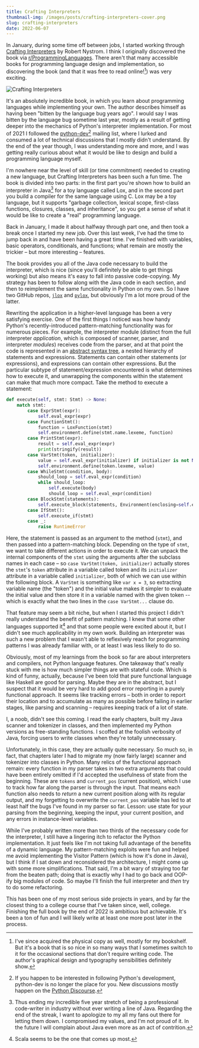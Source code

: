 ```yaml
---
title: Crafting Interpreters
thumbnail-img: /images/posts/crafting-interpreters-cover.png
slug: crafting-interpreters
date: 2022-06-07
---
```


In January, during some time off between jobs, I started working through [Crafting Interpreters](https://www.craftinginterpreters.com) by Robert Nystrom.
I think I originally discovered the book via [r/ProgrammingLanguages](https://www.reddit.com/r/ProgrammingLanguages/).
There aren't that many accessible books for programming language design and implementation, so discovering the book (and that it was free to read online![^1]) was very exciting.

![Crafting Interpreters](https://www.craftinginterpreters.com/image/header.png)

It's an absolutely incredible book, in which you learn about programming languages while implementing your own.
The author describes himself as having been "bitten by the language bug years ago".
I would say I was bitten by the language bug sometime last year, mostly as a result of getting deeper into the mechanics of Python's interpreter implementation.
For most of 2021 I followed the [python-dev](https://mail.python.org/mailman3/lists/python-dev.python.org/)[^2] mailing list, where I lurked and consumed a lot of technical discussions that I mostly didn't understand.
By the end of the year though, I was understanding more and more, and I was getting really curious about what it would be like to design and build a programming language myself.

<!-- more -->

I'm nowhere near the level of skill (or time commitment) needed to creating a new language, but Crafting Interpreters has been such a fun time.
The book is divided into two parts: in the first part you're shown how to build an interpreter in Java[^3] for a toy language called Lox, and in the second part you build a compiler for the same language using C.
Lox may be a toy language, but it supports "garbage collection, lexical scope, first-class functions, closures, classes, and inheritance", so you get a sense of what it would be like to create a "real" programming language.

Back in January, I made it about halfway through part one, and then took a break once I started my new job.
Over this last week, I've had the time to jump back in and have been having a great time.
I've finished with variables, basic operators, conditionals, and functions; what remain are mostly the trickier – but more interesting – features.

The book provides you all of the Java code necessary to build the interpreter, which is nice (since you'll definitely be able to get things working) but also means it's easy to fall into passive code-copying.
My strategy has been to follow along with the Java code in each section, and then to reimplement the same functionality in Python on my own.
So I have two GitHub repos, [`jlox`](https://github.com/eswan18/jlox) and [`pylox`](https://github.com/eswan18/pylox), but obviously I'm a lot more proud of the latter.

Rewriting the application in a higher-level language has been a very satisfying exercise.
One of the first things I noticed was how handy Python's recently-introduced pattern-matching functionality was for numerous pieces.
For example, the interpreter module (distinct from the full interpreter *application*, which is composed of scanner, parser, and interpreter *modules*) receives code from the parser, and at that point the code is represented in an [abstract syntax tree](https://en.wikipedia.org/wiki/Abstract_syntax_tree), a nested hierarchy of statements and expressions.
Statements can contain other statements (or expressions), and expressions can contain other expressions.
But the particular subtype of statement/expression encountered is what determines how to execute it, and unwrapping the components within the statement can make that much more compact.
Take the method to execute a statement:

```python
def execute(self, stmt: Stmt) -> None:
    match stmt:
        case ExprStmt(expr):
            self.eval_expr(expr)
        case FunctionStmt():
            function = LoxFunction(stmt)
            self.environment.define(stmt.name.lexeme, function)
        case PrintStmt(expr):
            result = self.eval_expr(expr)
            print(stringify(result))
        case VarStmt(token, initializer):
            value = self.eval_expr(initializer) if initializer is not None else None
            self.environment.define(token.lexeme, value)
        case WhileStmt(condition, body):
            should_loop = self.eval_expr(condition)
            while should_loop:
                self.execute(body)
                should_loop = self.eval_expr(condition)
        case BlockStmt(statements):
            self.execute_block(statements, Environment(enclosing=self.environment))
        case IfStmt():
            self.execute_if(stmt)
        case _:
            raise RuntimeError
```

Here, the statement is passed as an argument to the method (`stmt`), and then passed into a pattern-matching block.
Depending on the type of `stmt`, we want to take different actions in order to execute it.
We can unpack the internal components of the `stmt` using the arguments after the subclass names in each case – so `case VarStmt(token, initializer)` actually stores the `stmt`'s `token` attribute in a variable called token and its `initializer` attribute in a variable called `initializer`, both of which we can use within the following block.
A `VarStmt` is something like `var x = 3`, so extracting variable name (the "token") and the initial value makes it simpler to evaluate the initial value and then store it in a variable named with the given token -- which is exactly what the two lines in the `case VarStmt...` clause do.

That feature may seem a bit niche, but when I started this project I didn't really understand the benefit of pattern matching.
I knew that some other languages supported it[^4] and that some people were excited about it, but I didn't see much applicability in my own work.
Building an interpreter was such a new problem that I wasn't able to reflexively reach for programming patterns I was already familiar with, or at least I was less likely to do so.

Obviously, most of my learnings from the book so far are about interpreters and compilers, not Python language features.
One takeaway that's really stuck with me is how much simpler things are with stateful code.
Which is kind of funny, actually, because I've been told that pure functional language like Haskell are good for parsing.
Maybe they are in the abstract, but I suspect that it would be very hard to add good error reporting in a purely functional approach.
It seems like tracking errors – both in order to report their location and to accumulate as many as possible before failing in earlier stages, like parsing and scanning – requires keeping track of a lot of state.

I, a noob, didn't see this coming.
I read the early chapters, built my Java scanner and tokenizer in classes, and then implemented my Python versions as free-standing functions.
I scoffed at the foolish verbosity of Java, forcing users to write classes when they're totally unnecessary.

Unfortunately, in this case, they are actually quite necessary.
So much so, in fact, that chapters later I had to migrate my (now fairly large) scanner and tokenizer into classes in Python.
Many relics of the functional approach remain: every function in my parser takes in two extra arguments that could have been entirely omitted if I'd accepted the usefulness of state from the beginning.
These are `tokens` and `current_pos` (current position), which I use to track how far along the parser is through the input.
That means each function also needs to *return* a new current position along with its regular output, and my forgetting to overwrite the `current_pos` variable has led to at least half the bugs I've found in my parser so far.
Lesson: use state for your parsing from the beginning, keeping the input, your current position, and any errors in instance-level variables.

While I've probably written more than two thirds of the necessary code for the interpreter, I still have a lingering itch to refactor the Python implementation.
It just feels like I'm not taking full advantage of the benefits of a dynamic language.
My pattern-matching exploits were fun and helped me avoid implementing the Visitor Pattern (which is how it's done in Java), but I think if I sat down and reconsidered the architecture, I might come up with some more simplifications.
That said, I'm a bit wary of straying too far from the beaten path; doing that is exactly why I had to go back and OOP-ify big modules of code.
So maybe I'll finish the full interpreter and *then* try to do some refactoring.

This has been one of my most serious side projects in years, and by far the closest thing to a college course that I've taken since, well, college.
Finishing the full book by the end of 2022 is ambitious but achievable.
It's been a ton of fun and I will likely write at least one more post later in the process.

[^1]: I've since acquired the physical copy as well, mostly for my bookshelf. But it's a book that is so nice in so many ways that I sometimes switch to it for the occasional sections that don't require writing code. The author's graphical design and typography sensibilities definitely show.
[^2]: If you happen to be interested in following Python's development, python-dev is no longer the place for you. New discussions mostly happen on the [Python Discourse](https://discuss.python.org).
[^3]: Thus ending my incredible five year stretch of being a professional code-writer in industry without ever writing a line of Java. Regarding the end of the streak, I want to apologize to my all my fans out there for letting them down. I compromised my values, and I'm not proud of it. In the future I will complain about Java even more as an act of contrition.
[^4]: Scala seems to be the one that comes up most.
